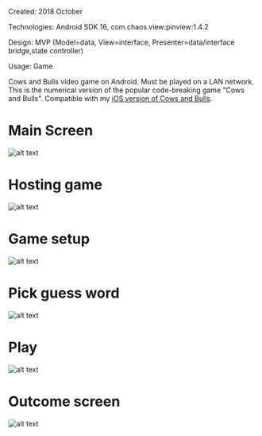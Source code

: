 Created: 2018 October

Technologies: Android SDK 16, com.chaos.view:pinview:1.4.2

Design: MVP (Model=data, View=interface, Presenter=data/interface bridge,state controller)

Usage: Game

Cows and Bulls video game on Android. Must be played on a LAN network. This is the numerical version of the popular code-breaking game "Cows and Bulls". Compatible with my [iOS version of Cows and Bulls](https://github.com/felixisto/CowsAndBulls).

# Main Screen
![alt text](https://github.com/felixisto/CowsAndBulls-Android/blob/master/Screenshots/scrn0.png)

# Hosting game
![alt text](https://github.com/felixisto/CowsAndBulls-Android/blob/master/Screenshots/scrn1.png)

# Game setup
![alt text](https://github.com/felixisto/CowsAndBulls-Android/blob/master/Screenshots/scrn2.png)

# Pick guess word
![alt text](https://github.com/felixisto/CowsAndBulls-Android/blob/master/Screenshots/scrn3.png)

# Play
![alt text](https://github.com/felixisto/CowsAndBulls-Android/blob/master/Screenshots/scrn4.png)

# Outcome screen
![alt text](https://github.com/felixisto/CowsAndBulls-Android/blob/master/Screenshots/scrn5.png)
